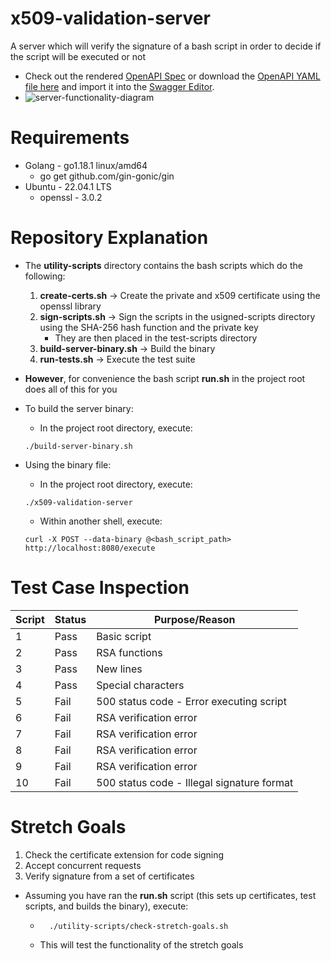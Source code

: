 # x509-validation-server
A server which will verify the signature of a bash script in order to decide if the script will be executed or not
* Check out the rendered [OpenAPI Spec](https://app.swaggerhub.com/apis-docs/MIKETHAMM44/x-509_validation_server/1.0.11) or download the [OpenAPI YAML file here](https://github.com/MichaelThamm/x509-validation-server/blob/main/openapi.yaml) and import it into the [Swagger Editor](https://editor.swagger.io/).
* ![server-functionality-diagram](./functionality.drawio)

# Requirements
* Golang - go1.18.1 linux/amd64
  * go get github.com/gin-gonic/gin
* Ubuntu - 22.04.1 LTS
  * openssl - 3.0.2

# Repository Explanation
* The __utility-scripts__ directory contains the bash scripts which do the following:
  1. __create-certs.sh__ -> Create the private and x509 certificate using the openssl library
  2. __sign-scripts.sh__ -> Sign the scripts in the usigned-scripts directory using the SHA-256 hash function and the private key
     * They are then placed in the test-scripts directory
  3. __build-server-binary.sh__ -> Build the binary
  4. __run-tests.sh__ -> Execute the test suite
* __However__, for convenience the bash script __run.sh__ in the project root does all of this for you

* To build the server binary:
  * In the project root directory, execute: 
  ```
  ./build-server-binary.sh
  ```

* Using the binary file:
  * In the project root directory, execute: 
  ```
  ./x509-validation-server
  ```
  * Within another shell, execute:
  ```
  curl -X POST --data-binary @<bash_script_path> http://localhost:8080/execute
  ```

# Test Case Inspection
| Script | Status | Purpose/Reason |
| -- | ---- | ------------ |
| 1 | Pass | Basic script |
| 2 | Pass | RSA functions |
| 3 | Pass | New lines |
| 4 | Pass | Special characters |
| 5 | Fail | 500 status code - Error executing script |
| 6 | Fail | RSA verification error |
| 7 | Fail | RSA verification error |
| 8 | Fail | RSA verification error |
| 9 | Fail | RSA verification error |
| 10 | Fail | 500 status code - Illegal signature format |

# Stretch Goals
1. Check the certificate extension for code signing
2. Accept concurrent requests
3. Verify signature from a set of certificates
* Assuming you have ran the __run.sh__ script (this sets up certificates, test scripts, and builds the binary), execute:
  * ```
      ./utility-scripts/check-stretch-goals.sh
    ```
  * This will test the functionality of the stretch goals

